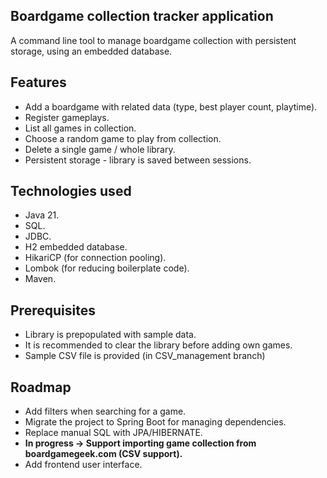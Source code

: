 ## Boardgame collection tracker application

A command line tool to manage boardgame collection with persistent storage, using an embedded database.

## Features

* Add a boardgame with related data (type, best player count, playtime).
* Register gameplays.
* List all games in collection.
* Choose a random game to play from collection.
* Delete a single game / whole library.
* Persistent storage - library is saved between sessions.

## Technologies used

* Java 21.
* SQL.
* JDBC.
* H2 embedded database.
* HikariCP (for connection pooling).
* Lombok (for reducing boilerplate code).
* Maven.

## Prerequisites

* Library is prepopulated with sample data.
* It is recommended to clear the library before adding own games.
* Sample CSV file is provided (in CSV_management branch)

## Roadmap

* Add filters when searching for a game.
* Migrate the project to Spring Boot for managing dependencies.
* Replace manual SQL with JPA/HIBERNATE.
* **In progress -> Support importing game collection from boardgamegeek.com (CSV support).**
* Add frontend user interface.
